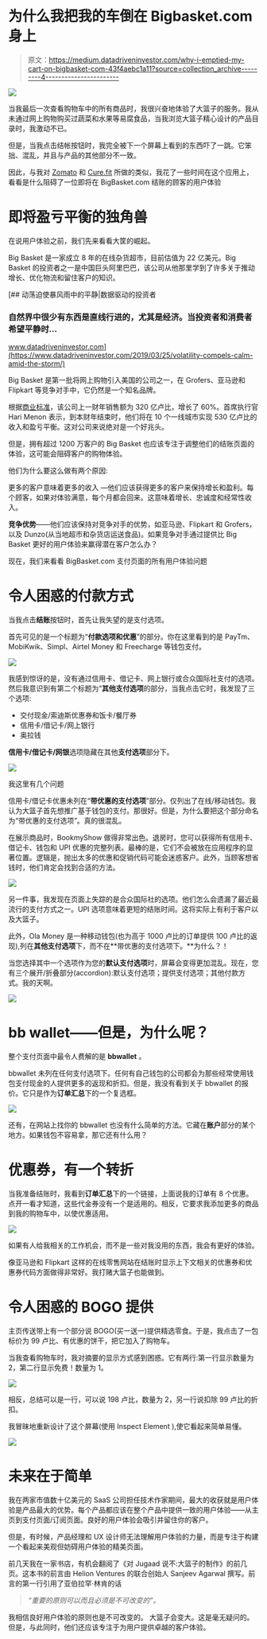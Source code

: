 # 为什么我把我的车倒在 Bigbasket.com 身上

> 原文：<https://medium.datadriveninvestor.com/why-i-emptied-my-cart-on-bigbasket-com-43f4aebc1a11?source=collection_archive---------4----------------------->

![](img/0ebb59fe94dc241613e379f3a9cdae40.png)

当我最后一次查看购物车中的所有商品时，我很兴奋地体验了大篮子的服务。我从未通过网上购物购买过蔬菜和水果等易腐食品，当我浏览大篮子精心设计的产品目录时，我激动不已。

但是，当我点击结帐按钮时，我完全被下一个屏幕上看到的东西吓了一跳。它笨拙、混乱，并且与产品的其他部分不一致。

因此，与我对 [Zomato](https://endangeredblog.com/2019/11/04/zomato-food-delivery-ux-analysis/) 和 [Cure.fit](https://endangeredblog.com/2019/10/08/the-missing-piece-in-cure-fits-customer-experience/) 所做的类似，我花了一些时间在这个应用上，看看是什么阻碍了一位即将在 BigBasket.com 结账的顾客的用户体验

# 即将盈亏平衡的独角兽

在说用户体验之前，我们先来看看大筐的崛起。

Big Basket 是一家成立 8 年的在线杂货超市，目前估值为 22 亿美元。Big Basket 的投资者之一是中国巨头阿里巴巴，该公司从他那里学到了许多关于推动增长、优化物流和留住客户的知识。

[](https://www.datadriveninvestor.com/2019/03/25/volatility-compels-calm-amid-the-storm/) [## 动荡迫使暴风雨中的平静|数据驱动的投资者

### 自然界中很少有东西是直线行进的，尤其是经济。当投资者和消费者希望平静时…

www.datadriveninvestor.com](https://www.datadriveninvestor.com/2019/03/25/volatility-compels-calm-amid-the-storm/) 

Big Basket 是第一批将网上购物引入美国的公司之一，在 Grofers、亚马逊和 Flipkart 等竞争对手中，它仍然是一个知名品牌。

根据[商业标准](https://www.google.co.in/url?sa=t&rct=j&q=&esrc=s&source=web&cd=6&cad=rja&uact=8&ved=2ahUKEwjexqbqooTmAhVLvY8KHeqZDZEQFjAFegQIBRAB&url=https%3A%2F%2Fwww.business-standard.com%2Farticle%2Fcompanies%2Fbig-basket-will-break-even-in-all-tier-1-cities-this-fiscal-ceo-hari-menon-119111300362_1.html&usg=AOvVaw31x1_JdwUo5h3Z5XV7TH2I)，该公司上一财年销售额为 320 亿卢比，增长了 60%。首席执行官 Hari Menon 表示，到本财年结束时，他们将在 10 个一线城市实现 530 亿卢比的收入和盈亏平衡。这对公司来说绝对是一个好兆头。

但是，拥有超过 1200 万客户的 Big Basket 也应该专注于调整他们的结账页面的体验，这可能会阻碍客户的购物体验。

他们为什么要这么做有两个原因:

更多的客户意味着更多的收入 —他们应该获得更多的客户来保持增长和盈利。每个顾客，如果对体验满意，每个月都会回来。这意味着增长、忠诚度和经常性收入。

**竞争优势**——他们应该保持对竞争对手的优势，如亚马逊、Flipkart 和 Grofers，以及 Dunzo(从当地超市和杂货店运送食品)。如果竞争对手通过提供比 Big Basket 更好的用户体验来赢得潜在客户怎么办？

现在，我们来看看 BigBasket.com 支付页面的所有用户体验问题

# 令人困惑的付款方式

当我点击**结账**按钮时，首先让我失望的是支付选项。

首先可见的是一个标题为“**付款选项和优惠**”的部分。你在这里看到的是 PayTm、MobiKwik、Simpl、Airtel Money 和 Freecharge 等钱包支付。

![](img/b741e23d4270d9b70a95446570d4fcf6.png)

我感到惊讶的是，没有通过信用卡、借记卡、网上银行或合众国际社支付的选项。然后我意识到有第二个标题为“**其他支付选项**的部分，当我点击它时，我发现了三个选项:

*   交付现金/索迪斯优惠券和饭卡/餐厅券
*   信用卡/借记卡/网上银行
*   奥拉钱

**信用卡/借记卡/网银**选项隐藏在其他**支付选项**部分下。

![](img/c6991d8d9a5ce0a57e310c9e26cd2207.png)

我这里有几个问题

信用卡/借记卡优惠未列在“**带优惠的支付选项**”部分。仅列出了在线/移动钱包。我认为大篮子首先想推广基于钱包的支付。那很好。但是，为什么要把这个部分命名为“带优惠的支付选项”。真的很混乱。

在展示商品时，BookmyShow 做得非常出色。退房时，您可以获得所有信用卡、借记卡、钱包和 UPI 优惠的完整列表。最棒的是，它们不会被放在应用程序的显著位置。逻辑是，抛出太多的优惠和促销代码可能会迷惑客户。此外，当顾客想省钱时，他们肯定会找到合适的方法。

![](img/25586899d522ac5fed36f083b368f0c7.png)

另一件事，我发现在页面上失踪的是合众国际社的选项。他们怎么会遗漏了最近最流行的支付方式之一。UPI 选项意味着更短的结账时间。这将实际上有利于客户以及大篮子。

此外，Ola Money 是一种移动钱包(也为高于 1000 卢比的订单提供 100 卢比的返现),列在**其他支付选项**下，而不在**带优惠的支付选项下。**为什么？！

当您选择其中一个选项作为您的**默认支付选项**时，屏幕会变得更加混乱。现在，您有三个展开/折叠部分(accordion):默认支付选项；提供支付选项；其他付款方式。我的天啊。

![](img/317ce34dfdb979a6e59c31036a51cd2b.png)

# bb wallet——但是，为什么呢？

整个支付页面中最令人费解的是 **bbwallet** 。

bbwallet 未列在任何支付选项下。任何有自己钱包的公司都会为那些经常使用钱包支付现金的人提供更多的返现和折扣。但是，我没有看到关于 bbwallet 的报价。它只是作为**订单汇总**下的一个复选框。

![](img/72a5a8cba85813f0ff59e9b32e0283cb.png)

还有，在网站上找你的 bbwallet 也没有什么简单的方法。它藏在**账户**部分的某个地方。如果钱包不容易拿，那它还有什么用？

# 优惠券，有一个转折

当我准备结账时，我看到**订单汇总**下的一个链接，上面说我的订单有 8 个优惠。点开一看才知道，这些代金券没有一个是适用的。相反，它要求我添加更多的商品到我的购物车中，以使优惠适用。

![](img/0dddf63758c91e0017c20594180eec4e.png)

如果有人给我相关的工作机会，而不是一些对我没用的东西，我会有更好的体验。

像亚马逊和 Flipkart 这样的在线零售网站在结账时显示上下文相关的优惠券和优惠券代码方面做得非常好。我打赌大篮子也能做到。

# 令人困惑的 BOGO 提供

主页传送带上有一个部分说 BOGO(买一送一)提供精选零食。于是，我点击了一包标价为 99 卢比、有优惠的饼干，把它加入了购物车。

当我查看购物车时，我对摘要的显示方式感到困惑。它有两行:第一行显示数量为 2，第二行显示免费！数量为 1。

![](img/03b9eaf9d51cb28d4dd9e569244f1a85.png)

相反，总结可以是一行，可以说 198 卢比，数量为 2，另一行说扣除 99 卢比的折扣。

我冒昧地重新设计了这个屏幕(使用 Inspect Element ),使它看起来简单易懂。

![](img/f143617252879ccd072463a649a73974.png)

# 未来在于简单

我在两家市值数十亿美元的 SaaS 公司担任技术作家期间，最大的收获就是用户体验是产品最大的优势。每个产品都应该在整个产品中提供一致的用户体验——从主页到支付页面/订阅页面。良好的用户体验会吸引并留住你的客户。

但是，有时候，产品经理和 UX 设计师无法理解用户体验的力量，而是专注于构建一个看起来美观但妨碍用户体验的精美页面。

前几天我在一家书店，有机会翻阅了《对 Jugaad 说不:大篮子的制作》的前几页。这本书的前言由 Helion Ventures 的联合创始人 Sanjeev Agarwal 撰写。前言的第一行引用了亚伯拉罕·林肯的话

> *“重要的原则可以而且必须是不可改变的”。*

我相信良好用户体验的原则也是不可改变的。
大篮子会变大。这是毫无疑问的。但是，与此同时，他们还应该专注于为用户提供卓越的客户体验。